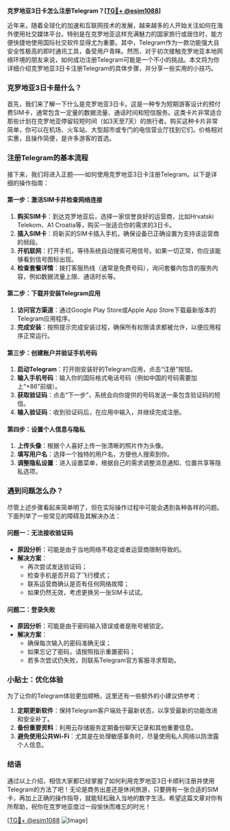 **克罗地亚3日卡怎么注册Telegram？[[TG💪+ @esim1088](https://t.me/s/esim1088)]**

近年来，随着全球化的加速和互联网技术的发展，越来越多的人开始关注如何在海外使用社交媒体平台。特别是在克罗地亚这样充满魅力的国家旅行或居住时，能方便快捷地使用国际社交软件显得尤为重要。其中，Telegram作为一款功能强大且安全性极高的即时通讯工具，备受用户青睐。然而，对于初次接触克罗地亚本地网络环境的朋友来说，如何成功注册Telegram可能是一个不小的挑战。本文将为你详细介绍克罗地亚3日卡注册Telegram的具体步骤，并分享一些实用的小技巧。

### 克罗地亚3日卡是什么？

首先，我们来了解一下什么是克罗地亚3日卡。这是一种专为短期游客设计的预付费SIM卡，通常包含一定量的数据流量、通话时间和短信服务。这类卡片非常适合那些计划在克罗地亚停留较短时间（如3天至7天）的旅行者。购买这种卡片非常简单，你可以在机场、火车站、大型超市或专门的电信营业厅找到它们。价格相对实惠，且操作简便，是许多游客的首选。

### 注册Telegram的基本流程

接下来，我们将进入正题——如何使用克罗地亚3日卡注册Telegram。以下是详细的操作指南：

#### 第一步：激活SIM卡并检查网络连接
1. **购买SIM卡**：到达克罗地亚后，选择一家信誉良好的运营商，比如Hrvatski Telekom、A1 Croatia等，购买一张适合你的需求的3日卡。
2. **插入SIM卡**：将新买的SIM卡插入手机，确保设备已正确设置为支持该运营商的频段。
3. **开机联网**：打开手机，等待系统自动搜索可用信号。如果一切正常，你应该能够看到信号图标出现。
4. **检查套餐详情**：拨打客服热线（通常是免费号码），询问套餐内包含的服务内容，例如数据流量上限、通话时长等。

#### 第二步：下载并安装Telegram应用
1. **访问官方渠道**：通过Google Play Store或Apple App Store下载最新版本的Telegram应用程序。
2. **完成安装**：按照提示完成安装过程，确保所有权限请求都被允许，以便应用程序正常运行。

#### 第三步：创建账户并验证手机号码
1. **启动Telegram**：打开刚安装好的Telegram应用，点击“注册”按钮。
2. **输入手机号码**：输入你的国际格式电话号码（例如中国的号码需要加上“+86”前缀）。
3. **获取验证码**：点击“下一步”，系统会向你提供的号码发送一条包含验证码的短信。
4. **输入验证码**：收到验证码后，在应用中输入，并继续完成注册。

#### 第四步：设置个人信息与隐私
1. **上传头像**：根据个人喜好上传一张清晰的照片作为头像。
2. **填写用户名**：选择一个独特的用户名，方便他人搜索到你。
3. **调整隐私设置**：进入设置菜单，根据自己的需求调整消息通知、位置共享等隐私选项。

### 遇到问题怎么办？

尽管上述步骤看起来简单明了，但在实际操作过程中可能会遇到各种各样的问题。下面列举了一些常见的障碍及其解决办法：

#### 问题一：无法接收验证码
- **原因分析**：可能是由于当地网络不稳定或者运营商限制导致的。
- **解决方案**：
  - 再次尝试发送验证码；
  - 检查手机是否开启了飞行模式；
  - 联系运营商确认是否有任何网络故障；
  - 如果仍然无效，考虑更换另一张SIM卡试试。

#### 问题二：登录失败
- **原因分析**：可能是由于密码输入错误或者是账号被锁定。
- **解决方案**：
  - 确保每次输入的密码准确无误；
  - 如果忘记了密码，请按照指示重置密码；
  - 若多次尝试仍失败，则联系Telegram官方客服寻求帮助。

### 小贴士：优化体验

为了让你的Telegram体验更加顺畅，这里还有一些额外的小建议供参考：

1. **定期更新软件**：保持Telegram客户端处于最新状态，以享受最新的功能改进和安全补丁。
2. **备份重要资料**：利用云存储服务定期备份聊天记录和其他重要信息。
3. **避免使用公共Wi-Fi**：尤其是在处理敏感事务时，尽量使用私人网络以防泄露个人信息。

### 结语

通过以上介绍，相信大家都已经掌握了如何利用克罗地亚3日卡顺利注册并使用Telegram的方法了吧！无论是商务出差还是休闲旅游，只要拥有一张合适的SIM卡，再加上正确的操作指导，就能轻松融入当地的数字生活。希望这篇文章对你有所帮助，祝你在克罗地亚度过一段愉快而难忘的时光！

[[TG💪+ @esim1088](https://t.me/s/esim1088) ![Image](https://i.postimg.cc/4NQfJmqS/Snipaste-2025-05-13-00-14-12.png)]